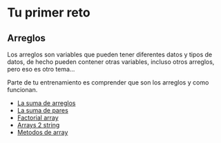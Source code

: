 # Tu primer reto

## Arreglos

Los arreglos son variables que pueden tener diferentes datos y tipos de datos, de hecho pueden contener otras variables, incluso otros arreglos, pero eso es otro tema...

Parte de tu entrenamiento es comprender que son los arreglos y como funcionan.


- [La suma de arreglos](01/suma-de-arreglos.md)
- [La suma de pares](02/suma-de-pares.md)
- [Factorial array](03/factorial-array.md)
- [Arrays 2 string](04/array-2-string.md)
- [Metodos de array](05/metodos-de-array.md)
